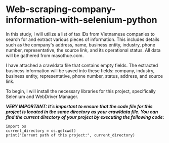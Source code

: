 # Web-scraping-company-information-with-selenium-python
In this study, I will utilize a list of tax IDs from Vietnamese companies to search for and extract various pieces of information. This includes details such as the company's address, name, business entity, industry, phone number, representative, the source link, and its operational status. All data will be gathered from masothue.com.


I have attached a crawldata file that contains empty fields. The extracted business information will be saved into these fields: company, industry, business entity, representative, phone number, status, address, and source link.

To begin, I will install the necessary libraries for this project, specifically Selenium and WebDriver Manager. 

***VERY IMPORTANT: It’s important to ensure that the code file for this project is located in the same directory as your crawldata file. You can find the current directory of your project by executing the following code:***

    import os
    current_directory = os.getcwd()
    print("Current path of this project:", current_directory)

